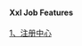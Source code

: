#### Xxl Job Features

[1、注册中心](https://github.com/chenxuzhang/note/blob/main/XxlJob/%E6%B3%A8%E5%86%8C%E4%B8%AD%E5%BF%83.md)

[//]: # ([2、]&#40;https://github.com/chenxuzhang/note/blob/main/Spring/aop/%E5%9B%BE%E7%89%87/Aop%E5%8A%9F%E8%83%BD%E6%8E%A5%E5%8F%A3%E6%89%A7%E8%A1%8C%E9%80%BB%E8%BE%91.md&#41;)

